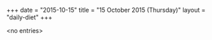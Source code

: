 +++
date = "2015-10-15"
title = "15 October 2015 (Thursday)"
layout = "daily-diet"
+++


\<no entries\>

